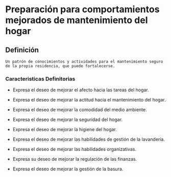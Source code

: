 # Preparación para comportamientos mejorados de mantenimiento del hogar
## Definición
	Un patrón de conocimientos y actividades para el mantenimiento seguro de la propia residencia, que puede fortalecerse.

### Caracteristicas Definitorias
- Expresa el deseo de mejorar el 
afecto hacia las tareas del 
hogar.   
- Expresa el deseo de mejorar la 
actitud hacia el mantenimiento del 
hogar.  
- Expresa el deseo de mejorar la 
comodidad del medio ambiente.   
- Expresa el deseo de mejorar la 
seguridad del hogar.   
- Expresa el deseo de mejorar 
la higiene del hogar.   
 
 
 
- Expresa el deseo de mejorar 
las habilidades de gestión 
de la lavandería.   
- Expresa el deseo de mejorar 
las habilidades 
organizativas.   
- Expresa su deseo de mejorar 
la regulación de las 
finanzas.   
- Expresa el deseo de mejorar la 
gestión de la basura.


